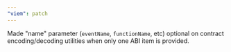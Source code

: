 ```yaml
---
"viem": patch
---
```


Made "name" parameter (`eventName`, `functionName`, etc) optional on contract encoding/decoding utilities when only one ABI item is provided.
